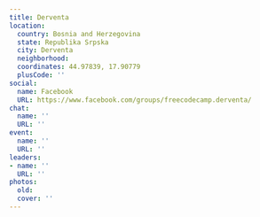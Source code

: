 ```yaml
---
title: Derventa
location:
  country: Bosnia and Herzegovina
  state: Republika Srpska
  city: Derventa
  neighborhood: 
  coordinates: 44.97839, 17.90779
  plusCode: ''
social:
  name: Facebook
  URL: https://www.facebook.com/groups/freecodecamp.derventa/
chat:
  name: ''
  URL: ''
event:
  name: ''
  URL: ''
leaders:
- name: ''
  URL: ''
photos:
  old: 
  cover: ''
---
```

